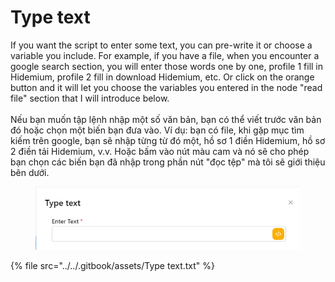 # Type text

If you want the script to enter some text, you can pre-write it or choose a variable you include. For example, if you have a file, when you encounter a google search section, you will enter those words one by one, profile 1 fill in Hidemium, profile 2 fill in download Hidemium, etc. Or click on the orange button and it will let you choose the variables you entered in the node "read file" section that I will introduce below. \
\
Nếu bạn muốn tập lệnh nhập một số văn bản, bạn có thể viết trước văn bản đó hoặc chọn một biến bạn đưa vào. Ví dụ: bạn có file, khi gặp mục tìm kiếm trên google, bạn sẽ nhập từng từ đó một, hồ sơ 1 điền Hidemium, hồ sơ 2 điền tải Hidemium, v.v. Hoặc bấm vào nút màu cam và nó sẽ cho phép bạn chọn các biến bạn đã nhập trong phần nút "đọc tệp" mà tôi sẽ giới thiệu bên dưới.



<figure><img src="../../.gitbook/assets/Type text.png" alt=""><figcaption></figcaption></figure>



{% file src="../../.gitbook/assets/Type text.txt" %}
